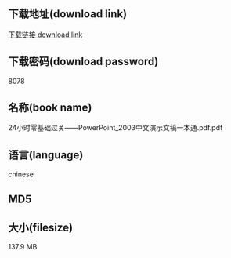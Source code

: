 ## 下载地址(download link)
[下载链接 download link](https://voluble-croquembouche-d321dc.netlify.app/?s=24%E5%B0%8F%E6%97%B6%E9%9B%B6%E5%9F%BA%E7%A1%80%E8%BF%87%E5%85%B3%E2%80%94%E2%80%94PowerPoint_2003%E4%B8%AD%E6%96%87%E6%BC%94%E7%A4%BA%E6%96%87%E7%A8%BF%E4%B8%80%E6%9C%AC%E9%80%9A.pdf)

## 下载密码(download password)
8078

## 名称(book name)
24小时零基础过关——PowerPoint_2003中文演示文稿一本通.pdf.pdf

## 语言(language)
chinese

## MD5


## 大小(filesize)
137.9 MB

